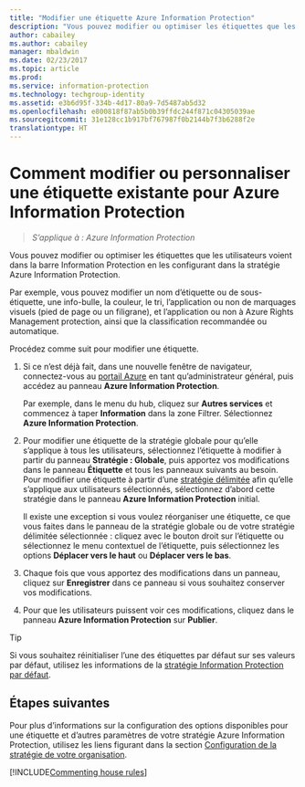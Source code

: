 ```yaml
---
title: "Modifier une étiquette Azure Information Protection"
description: "Vous pouvez modifier ou optimiser les étiquettes que les utilisateurs voient dans la barre Information Protection en les configurant dans la stratégie Azure Information Protection."
author: cabailey
ms.author: cabailey
manager: mbaldwin
ms.date: 02/23/2017
ms.topic: article
ms.prod: 
ms.service: information-protection
ms.technology: techgroup-identity
ms.assetid: e3b6d95f-334b-4d17-80a9-7d5487ab5d32
ms.openlocfilehash: e800818f87ab5b0b39ffdc244f871c04305039ae
ms.sourcegitcommit: 31e128cc1b917bf767987f0b2144b7f3b6288f2e
translationtype: HT
---
```

# <a name="how-to-change-or-customize-an-existing-label-for-azure-information-protection"></a>Comment modifier ou personnaliser une étiquette existante pour Azure Information Protection

>*S’applique à : Azure Information Protection*

Vous pouvez modifier ou optimiser les étiquettes que les utilisateurs voient dans la barre Information Protection en les configurant dans la stratégie Azure Information Protection.

Par exemple, vous pouvez modifier un nom d’étiquette ou de sous-étiquette, une info-bulle, la couleur, le tri, l’application ou non de marquages visuels (pied de page ou un filigrane), et l’application ou non à Azure Rights Management protection, ainsi que la classification recommandée ou automatique.

Procédez comme suit pour modifier une étiquette.


1. Si ce n’est déjà fait, dans une nouvelle fenêtre de navigateur, connectez-vous au [portail Azure](https://portal.azure.com) en tant qu’administrateur général, puis accédez au panneau **Azure Information Protection**. 
    
    Par exemple, dans le menu du hub, cliquez sur **Autres services** et commencez à taper **Information** dans la zone Filtrer. Sélectionnez **Azure Information Protection**.

2. Pour modifier une étiquette de la stratégie globale pour qu’elle s’applique à tous les utilisateurs, sélectionnez l’étiquette à modifier à partir du panneau **Stratégie : Globale**, puis apportez vos modifications dans le panneau **Étiquette** et tous les panneaux suivants au besoin. Pour modifier une étiquette à partir d’une [stratégie délimitée](configure-policy-scope.md) afin qu’elle s’applique aux utilisateurs sélectionnés, sélectionnez d’abord cette stratégie dans le panneau **Azure Information Protection** initial.

    Il existe une exception si vous voulez réorganiser une étiquette, ce que vous faites dans le panneau de la stratégie globale ou de votre stratégie délimitée sélectionnée : cliquez avec le bouton droit sur l’étiquette ou sélectionnez le menu contextuel de l’étiquette, puis sélectionnez les options **Déplacer vers le haut** ou **Déplacer vers le bas**.

3. Chaque fois que vous apportez des modifications dans un panneau, cliquez sur **Enregistrer** dans ce panneau si vous souhaitez conserver vos modifications.

4. Pour que les utilisateurs puissent voir ces modifications, cliquez dans le panneau **Azure Information Protection** sur **Publier**.

> [!TIP]
>Si vous souhaitez réinitialiser l’une des étiquettes par défaut sur ses valeurs par défaut, utilisez les informations de la [stratégie Information Protection par défaut](configure-policy-default.md).

## <a name="next-steps"></a>Étapes suivantes

Pour plus d’informations sur la configuration des options disponibles pour une étiquette et d’autres paramètres de votre stratégie Azure Information Protection, utilisez les liens figurant dans la section [Configuration de la stratégie de votre organisation](configure-policy.md#configuring-your-organizations-policy).

[!INCLUDE[Commenting house rules](../includes/houserules.md)]


